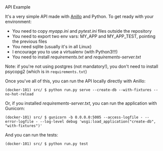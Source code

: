 API Example

It's a very simple API made with <a href="https://github.com/jespino/anillo/" target="_new">Anillo</a> and Python. To get ready with your environment:

* You need to copy <em>myapp.ini</em> and <em>pytest.ini</em> files outside the repository
* You need to export two env vars: MY_APP and MY_APP_TEST, pointing the previous files
* You need sqlite (usually it's in all Linux)
* I encourage you to use a virtualenv (with Python3!!!)
* You need to install <em>requirements.txt</em> and <em>requirements-server.txt</em>

Note: if you're not using postgres (not mandatory!), you don't need to install psycopg2 (which is in `requirements.txt`)

Once you've all of this, you can run the API locally directly with Anillo:
```
(docker-101) src/ $ python run.py serve --create-db --with-fixtures --no-hot-reload
```

Or, if you installed <em>requirements-server.txt</em>, you can run the application with Gunicorn:
```
(docker-101) src/ $ gunicorn -b 0.0.0.0:5005 --access-logfile - --error-logfile - --log-level debug 'wsgi:load_application("create-db", "with-fixtures")'
```

And you can run the tests:
```
(docker-101) src/ $ python run.py test
```
